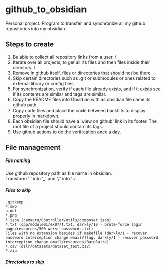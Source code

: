 # github_to_obsidian
Personal project. Program to transfer and synchronize all my github repositories into my obsidian. 

## Steps to create
1. Be able to collect all repository links from a user. \
2. Iterate over all projects, to get all its files and then files inside their directory. \
3. Remove in github itself, files or directories that should not be there.
4. Skip certain directories such as .git or submodules or ones related to external library or config files.
5. For synchronization, verify if each file already exists, and if it exists see if its contents are similar and tags are similar.
6. Copy the README files into Obsidian with as obsidian file name its github path.
7. Copy code files and place the code between backtilts to display properly in markdown.
8. Each obsidian file should have a 'view on github' link in its footer. The root file of a project should contain its tags.
9. Use github actions to do the verification once a day.

## File management
##### File naming
Use github repository path as file name in obsidian.<br>
Transform ' ' into '_' and '/' into '~'.

##### Files to skip
```
.gitkeep
*.swp
a.out
*.png
*.json (camagru/Controller/utils/composer.json)
*.txt (cpp/module01/ex07/f.txt, darkly/10 - brute-force login page/resources/500-worst-passwords.txt)
Files with no extension besides if makefile (darkly/1 - recover password interception change email/flag, darkly/1 - recover password interception change email/resources/BurpSuite)
*.csv (dslr/datasets/dataset_test.csv)
*.zip
```

##### Directories to skip
```
```
